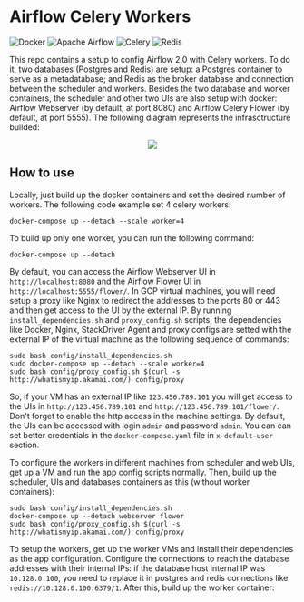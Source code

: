# Airflow Celery Workers

<p>
<img alt="Docker" src="https://img.shields.io/badge/docker-%230db7ed.svg?&style=for-the-badge&logo=docker&logoColor=white"/>
<img alt="Apache Airflow" src="https://img.shields.io/badge/apacheairflow-%23017cee.svg?&style=for-the-badge&logo=apache-airflow&logoColor=white"/>
<img alt="Celery" src="https://img.shields.io/badge/celery-%2337814A.svg?&style=for-the-badge&logo=celery&logoColor=white"/>
<img alt="Redis" src="https://img.shields.io/badge/redis-%23DC382D.svg?&style=for-the-badge&logo=redis&logoColor=white"/>
</p>

This repo contains a setup to config Airflow 2.0 with Celery workers. To do it, two databases (Postgres and Redis) are setup: a Postgres container to serve as a metadatabase; and Redis as the broker database and connection between the scheduler and workers. Besides the two database and worker containers, the scheduler and other two UIs are also setup with docker: Airflow Webserver (by default, at port 8080) and Airflow Celery Flower (by default, at port 5555). The following diagram represents the infrasctructure builded:

<p align="center"><img src="./img/diagram.jpg"></p>

## How to use

Locally, just build up the docker containers and set the desired number of workers. The following code example set 4 celery workers:

```shell
docker-compose up --detach --scale worker=4
```

To build up only one worker, you can run the following command:

```shell
docker-compose up --detach
```

By default, you can access the Airflow Webserver UI in `http://localhost:8080` and the Airflow Flower UI in `http://localhost:5555/flower/`. In GCP virtual machines, you will need setup a proxy like Nginx to redirect the addresses to the ports 80 or 443 and then get access to the UI by the external IP. By running `install_dependencies.sh` and `proxy_config.sh` scripts, the dependencies like Docker, Nginx, StackDriver Agent and proxy configs are setted with the external IP of the virtual machine as the following sequence of commands:

```shell
sudo bash config/install_dependencies.sh
sudo docker-compose up --detach --scale worker=4
sudo bash config/proxy_config.sh $(curl -s http://whatismyip.akamai.com/) config/proxy
```

So, if your VM has an external IP like `123.456.789.101` you will get access to the UIs in `http://123.456.789.101` and `http://123.456.789.101/flower/`. Don't forget to enable the http access in the machine settings. By default, the UIs can be accessed with login `admin` and password `admin`. You can can set better credentials in the `docker-compose.yaml` file in `x-default-user` section.

To configure the workers in different machines from scheduler and web UIs, get up a VM and run the app config scripts normally. Then, build up the scheduler, UIs and databases containers as this (without worker containers):

```shell
sudo bash config/install_dependencies.sh
docker-compose up --detach webserver flower
sudo bash config/proxy_config.sh $(curl -s http://whatismyip.akamai.com/) config/proxy
```

To setup the workers, get up the worker VMs and install their dependencies as the app configuration. Configure the connections to reach the database addresses with their internal IPs: if the database host internal IP was `10.128.0.100`, you need to replace it in postgres and redis connections like `redis://10.128.0.100:6379/1`. After this, build up the worker container:
